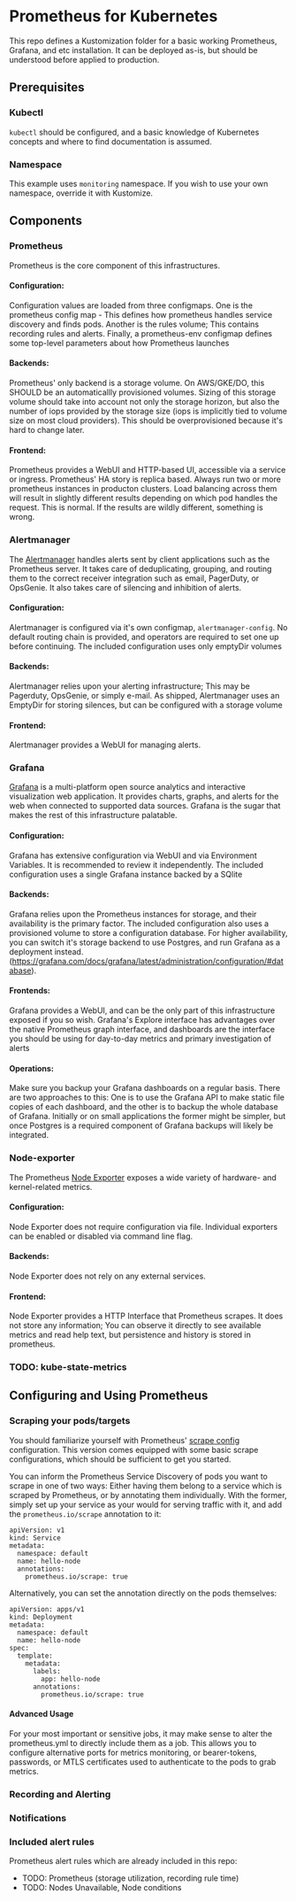 # Prometheus for Kubernetes
This repo defines a Kustomization folder for a basic working Prometheus, Grafana, and etc installation. It can be deployed as-is, but should be understood before applied to production. 

## Prerequisites

### Kubectl

`kubectl` should be configured, and a basic knowledge of Kubernetes concepts and where to find documentation is assumed.

### Namespace

This example uses `monitoring` namespace. If you wish to use your own namespace, override it with Kustomize.

## Components
### Prometheus
Prometheus is the core component of this infrastructures.

#### Configuration:
Configuration values are loaded from three configmaps. One is the prometheus config map - This defines how prometheus handles service discovery and finds pods. Another is the rules volume; This contains recording rules and alerts. Finally, a prometheus-env configmap defines some top-level parameters about how Prometheus launches
#### Backends:
Prometheus' only backend is a storage volume. On AWS/GKE/DO, this SHOULD be an automaticallly provisioned volumes. Sizing of this storage volume should take into account not only the storage horizon, but also the number of iops provided by the storage size (iops is implicitly tied to volume size on most cloud providers). This should be overprovisioned because it's hard to change later.
#### Frontend:
Prometheus provides a WebUI and HTTP-based UI, accessible via a service or ingress. Prometheus' HA story is replica based. Always run two or more prometheus instances in producton clusters. Load balancing across them will result in slightly different results depending on which pod handles the request. This is normal. If the results are wildly different, something is wrong.

### Alertmanager
The [Alertmanager](https://prometheus.io/docs/alerting/latest/alertmanager/) handles alerts sent by client applications such as the Prometheus server. It takes care of deduplicating, grouping, and routing them to the correct receiver integration such as email, PagerDuty, or OpsGenie. It also takes care of silencing and inhibition of alerts.

#### Configuration:
Alertmanager is configured via it's own configmap, `alertmanager-config`. No default routing chain is provided, and operators are required to set one up before continuing. The included configuration uses only emptyDir volumes
#### Backends:
Alertmanager relies upon your alerting infrastructure; This may be Pagerduty, OpsGenie, or simply e-mail. As shipped, Alertmanager uses an EmptyDir for storing silences, but can be configured with a storage volume
#### Frontend: 
Alertmanager provides a WebUI for managing alerts.

### Grafana
[Grafana](https://grafana.com/) is a multi-platform open source analytics and interactive visualization web application. It provides charts, graphs, and alerts for the web when connected to supported data sources. Grafana is the sugar that makes the rest of this infrastructure palatable.

#### Configuration:
Grafana has extensive configuration via WebUI and via Environment Variables. It is recommended to review it independently.
The included configuration uses a single Grafana instance backed by a SQlite
#### Backends:
Grafana relies upon the Prometheus instances for storage, and their availability is the primary factor. The included configuration also uses a provisioned volume to store a configuration database. For higher availability, you can switch it's storage backend to use Postgres, and run Grafana as a deployment instead. (https://grafana.com/docs/grafana/latest/administration/configuration/#database).
#### Frontends:
Grafana provides a WebUI, and can be the only part of this infrastructure exposed if you so wish. Grafana's Explore interface has advantages over the native Prometheus graph interface, and dashboards are the interface you should be using for day-to-day metrics and primary investigation of alerts
#### Operations:
Make sure you backup your Grafana dashboards on a regular basis. There are two approaches to this: One is to use the Grafana API to make static file copies of each dashboard, and the other is to backup the whole database of Grafana. Initially or on small applications the former might be simpler, but once Postgres is a required component of Grafana backups will likely be integrated.

### Node-exporter
The Prometheus [Node Exporter](https://prometheus.io/docs/guides/node-exporter/) exposes a wide variety of hardware- and kernel-related metrics.

#### Configuration:
Node Exporter does not require configuration via file. Individual exporters can be enabled or disabled via command line flag. 
#### Backends:
Node Exporter does not rely on any external services.
#### Frontend:
Node Exporter provides a HTTP Interface that Prometheus scrapes. It does not store any information; You can observe it directly to see available metrics and read help text, but persistence and history is stored in prometheus. 

### TODO: kube-state-metrics

## Configuring and Using Prometheus

### Scraping your pods/targets
You should familiarize yourself with Prometheus' [scrape config](https://prometheus.io/docs/prometheus/latest/configuration/configuration/#scrape_config) configuration. This version comes equipped with some basic scrape configurations, which should be sufficient to get you started.

You can inform the Prometheus Service Discovery of pods you want to scrape in one of two ways: Either having them belong to a service which is scraped by Prometheus, or by annotating them individually. With the former, simply set up your service as your would for serving traffic with it, and add the `prometheus.io/scrape` annotation to it:
```
apiVersion: v1
kind: Service
metadata:
  namespace: default
  name: hello-node
  annotations:
    prometheus.io/scrape: true
```

Alternatively, you can set the annotation directly on the pods themselves:
```
apiVersion: apps/v1
kind: Deployment
metadata:
  namespace: default
  name: hello-node
spec:
  template:
    metadata:
      labels:
        app: hello-node
      annotations: 
        prometheus.io/scrape: true
```

#### Advanced Usage
For your most important or sensitive jobs, it may make sense to alter the prometheus.yml to directly include them as a job. This allows you to configure alternative ports for metrics monitoring, or bearer-tokens, passwords, or MTLS certificates used to authenticate to the pods to grab metrics. 

### Recording and Alerting

### Notifications

### Included alert rules

Prometheus alert rules which are already included in this repo:

- TODO: Prometheus (storage utilization, recording rule time)
- TODO: Nodes Unavailable, Node conditions

